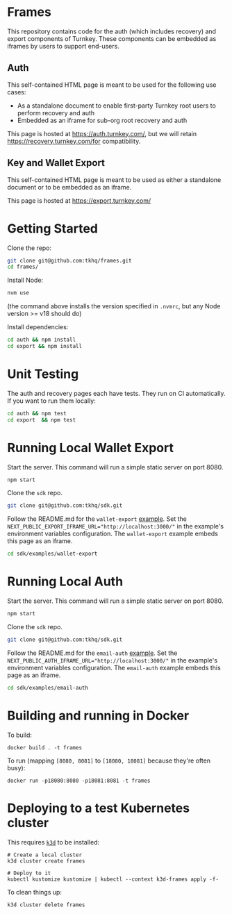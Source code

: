 # Frames

This repository contains code for the auth (which includes recovery) and export components of Turnkey. These components can be embedded as iframes by users to support end-users.

## Auth
This self-contained HTML page is meant to be used for the following use cases:
- As a standalone document to enable first-party Turnkey root users to perform recovery and auth
- Embedded as an iframe for sub-org root recovery and auth

This page is hosted at https://auth.turnkey.com/, but we will retain https://recovery.turnkey.com/for compatibility.

## Key and Wallet Export
This self-contained HTML page is meant to be used as either a standalone document or to be embedded as an iframe.

This page is hosted at https://export.turnkey.com/

# Getting Started

Clone the repo:
```sh
git clone git@github.com:tkhq/frames.git
cd frames/
```

Install Node:
```sh
nvm use
```
(the command above installs the version specified in `.nvmrc`, but any Node version >= v18 should do)

Install dependencies:
```sh
cd auth && npm install
cd export && npm install
```

# Unit Testing

The auth and recovery pages each have tests. They run on CI automatically. If you want to run them locally:
```sh
cd auth && npm test
cd export  && npm test
```

# Running Local Wallet Export
Start the server. This command will run a simple static server on port 8080.
```sh
npm start
```

Clone the `sdk` repo.
```sh
git clone git@github.com:tkhq/sdk.git
```

Follow the README.md for the `wallet-export` [example](https://github.com/tkhq/sdk/tree/main/examples/wallet-export). Set the `NEXT_PUBLIC_EXPORT_IFRAME_URL="http://localhost:3000/"` in the example's environment variables configuration. The `wallet-export` example embeds this page as an iframe.
```sh
cd sdk/examples/wallet-export
```

# Running Local Auth
Start the server. This command will run a simple static server on port 8080.
```sh
npm start
```

Clone the `sdk` repo.
```sh
git clone git@github.com:tkhq/sdk.git
```

Follow the README.md for the `email-auth` [example](https://github.com/tkhq/sdk/tree/main/examples/email-auth). Set the `NEXT_PUBLIC_AUTH_IFRAME_URL="http://localhost:3000/"` in the example's environment variables configuration. The `email-auth` example embeds this page as an iframe.
```sh
cd sdk/examples/email-auth
```

# Building and running in Docker

To build:
```
docker build . -t frames
```

To run (mapping `[8080, 8081]` to `[18080, 18081]` because they're often busy):
```
docker run -p18080:8080 -p18081:8081 -t frames
```

# Deploying to a test Kubernetes cluster

This requires [`k3d`](https://k3d.io/) to be installed:
```
# Create a local cluster
k3d cluster create frames

# Deploy to it
kubectl kustomize kustomize | kubectl --context k3d-frames apply -f-
```

To clean things up:
```
k3d cluster delete frames
```
